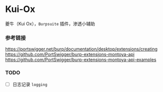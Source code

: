 # Kui-Ox

夔牛（Kui Ox），`Burpsuite` 插件，渗透小辅助

### 参考链接

https://portswigger.net/burp/documentation/desktop/extensions/creating
https://github.com/PortSwigger/burp-extensions-montoya-api
https://github.com/PortSwigger/burp-extensions-montoya-api-examples

### TODO

- [ ] 日志记录 `logging`